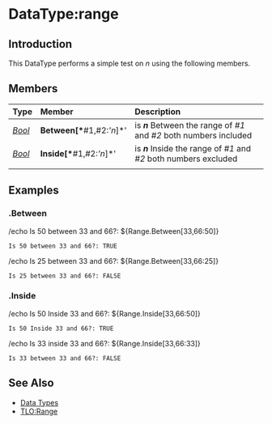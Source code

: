 # DataType:range

## Introduction

This DataType performs a simple test on _n_ using the following members.

## Members

| **Type** | **Member** | **Description** |
| :--- | :--- | :--- |
| [_Bool_](datatype-bool.md) | **Between\[\***\#1,\#2:_'n_\]\*' | is _**n**_ Between the range of _\#1_ and _\#2_ both numbers included |
| [_Bool_](datatype-bool.md) | **Inside\[\***\#1,\#2:_'n_\]\*' | is _**n**_ Inside the range of _\#1_ and _\#2_ both numbers excluded |
|  |  |  |

## Examples

### .Between

/echo Is 50 between 33 and 66?: ${Range.Between\[33,66:50\]}

`Is 50 between 33 and 66?: TRUE`

/echo Is 25 between 33 and 66?: ${Range.Between\[33,66:25\]}

`Is 25 between 33 and 66?: FALSE`

### .Inside

/echo Is 50 Inside 33 and 66?: ${Range.Inside\[33,66:50\]}

`Is 50 Inside 33 and 66?: TRUE`

/echo Is 33 inside 33 and 66?: ${Range.Inside\[33,66:33\]}

`Is 33 between 33 and 66?: FALSE`

## See Also

* [Data Types](./)
* [TLO:Range](../top-level-objects/tlo-range.md)

